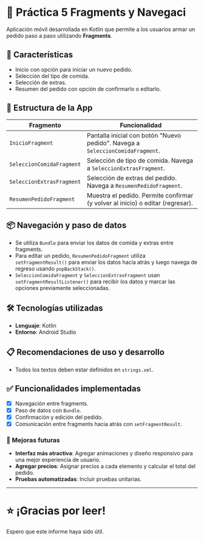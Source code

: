 # 🥗 Práctica 5  Fragments y Navegaci

Aplicación móvil desarrollada en Kotlin que permite a los usuarios armar un pedido paso a paso utilizando **Fragments**.

## 📱 Características

- Inicio con opción para iniciar un nuevo pedido.
- Selección del tipo de comida.
- Selección de extras.
- Resumen del pedido con opción de confirmarlo o editarlo.


## 🧩 Estructura de la App

| Fragmento | Funcionalidad |
|----------|----------------|
| `InicioFragment` | Pantalla inicial con botón "Nuevo pedido". Navega a `SeleccionComidaFragment`. |
| `SeleccionComidaFragment` | Selección de tipo de comida. Navega a `SeleccionExtrasFragment`. |
| `SeleccionExtrasFragment` | Selección de extras del pedido. Navega a `ResumenPedidoFragment`. |
| `ResumenPedidoFragment` | Muestra el pedido. Permite confirmar (y volver al inicio) o editar (regresar). |

## 📦 Navegación y paso de datos

- Se utiliza `Bundle` para enviar los datos de comida y extras entre fragments.
- Para editar un pedido, `ResumenPedidoFragment` utiliza `setFragmentResult()` para enviar los datos hacia atrás y luego navega de regreso usando `popBackStack()`.
- `SeleccionComidaFragment` y `SeleccionExtrasFragment` usan `setFragmentResultListener()` para recibir los datos y marcar las opciones previamente seleccionadas.


## 🛠️ Tecnologías utilizadas

- **Lenguaje**: Kotlin
- **Entorno**: Android Studio

## 📋 Recomendaciones de uso y desarrollo

- Todos los textos deben estar definidos en `strings.xml`.

## ✅ Funcionalidades implementadas

- [x] Navegación entre fragments.
- [x] Paso de datos con `Bundle`.
- [x] Confirmación y edición del pedido.
- [x] Comunicación entre fragments hacia atrás con `setFragmentResult`.

### 🚀 Mejoras futuras

- **Interfaz más atractiva**: Agregar animaciones  y diseño responsivo para una mejor experiencia de usuario.
- **Agregar precios**: Asignar precios a cada elemento y calcular el total del pedido.
- **Pruebas automatizadas**: Incluir pruebas unitarias.


---
# :star: ¡Gracias por leer!
Espero que este informe haya sido útil.



